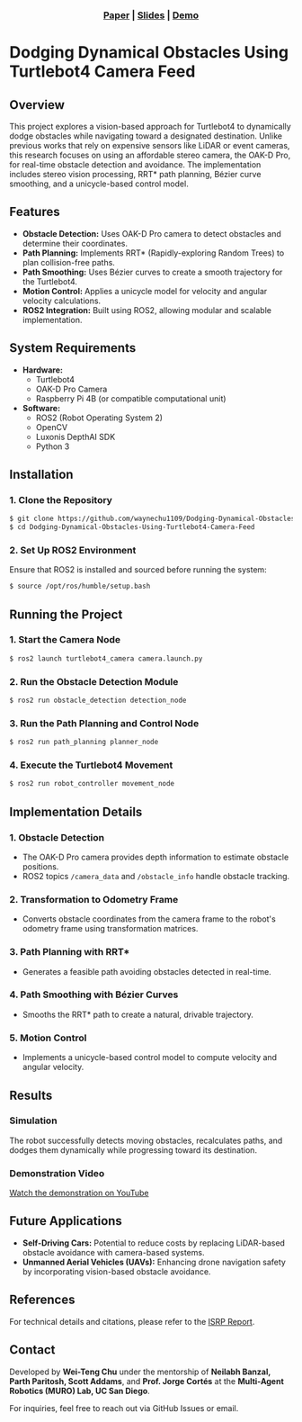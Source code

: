 <h3 align="center">
  <a href="https://waynechu1109.github.io/paper/Dodging Dynamical Obstacles.pdf">Paper</a> |
  <a href="https://waynechu1109.github.io/slides/PMAE2023_Presentation.pdf">Slides</a> |
  <a href="https://youtu.be/wdz8laYMFX0?si=9YsBBpm0sXYLn-bW">Demo</a>
  <!-- <a href="https://opendrivelab.com/e2ead/UniAD_plenary_talk_slides.pdf">Slides</a> -->
</h3>

# Dodging Dynamical Obstacles Using Turtlebot4 Camera Feed

## Overview
This project explores a vision-based approach for Turtlebot4 to dynamically dodge obstacles while navigating toward a designated destination. Unlike previous works that rely on expensive sensors like LiDAR or event cameras, this research focuses on using an affordable stereo camera, the OAK-D Pro, for real-time obstacle detection and avoidance. The implementation includes stereo vision processing, RRT* path planning, Bézier curve smoothing, and a unicycle-based control model.

## Features
- **Obstacle Detection:** Uses OAK-D Pro camera to detect obstacles and determine their coordinates.
- **Path Planning:** Implements RRT* (Rapidly-exploring Random Trees) to plan collision-free paths.
- **Path Smoothing:** Uses Bézier curves to create a smooth trajectory for the Turtlebot4.
- **Motion Control:** Applies a unicycle model for velocity and angular velocity calculations.
- **ROS2 Integration:** Built using ROS2, allowing modular and scalable implementation.

## System Requirements
- **Hardware:**
  - Turtlebot4
  - OAK-D Pro Camera
  - Raspberry Pi 4B (or compatible computational unit)
- **Software:**
  - ROS2 (Robot Operating System 2)
  - OpenCV
  - Luxonis DepthAI SDK
  - Python 3

## Installation
### 1. Clone the Repository
```bash
$ git clone https://github.com/waynechu1109/Dodging-Dynamical-Obstacles-Using-Turtlebot4-Camera-Feed.git
$ cd Dodging-Dynamical-Obstacles-Using-Turtlebot4-Camera-Feed
```

### 2. Set Up ROS2 Environment
Ensure that ROS2 is installed and sourced before running the system:
```bash
$ source /opt/ros/humble/setup.bash
```

## Running the Project
### 1. Start the Camera Node
```bash
$ ros2 launch turtlebot4_camera camera.launch.py
```

### 2. Run the Obstacle Detection Module
```bash
$ ros2 run obstacle_detection detection_node
```

### 3. Run the Path Planning and Control Node
```bash
$ ros2 run path_planning planner_node
```

### 4. Execute the Turtlebot4 Movement
```bash
$ ros2 run robot_controller movement_node
```

## Implementation Details
### 1. Obstacle Detection
- The OAK-D Pro camera provides depth information to estimate obstacle positions.
- ROS2 topics `/camera_data` and `/obstacle_info` handle obstacle tracking.

### 2. Transformation to Odometry Frame
- Converts obstacle coordinates from the camera frame to the robot's odometry frame using transformation matrices.

### 3. Path Planning with RRT*
- Generates a feasible path avoiding obstacles detected in real-time.

### 4. Path Smoothing with Bézier Curves
- Smooths the RRT* path to create a natural, drivable trajectory.

### 5. Motion Control
- Implements a unicycle-based control model to compute velocity and angular velocity.

## Results
### **Simulation**
The robot successfully detects moving obstacles, recalculates paths, and dodges them dynamically while progressing toward its destination.

### **Demonstration Video**
[Watch the demonstration on YouTube](https://www.youtube.com/watch?v=wdz8laYMFX0)

## Future Applications
- **Self-Driving Cars:** Potential to reduce costs by replacing LiDAR-based obstacle avoidance with camera-based systems.
- **Unmanned Aerial Vehicles (UAVs):** Enhancing drone navigation safety by incorporating vision-based obstacle avoidance.

## References
For technical details and citations, please refer to the [ISRP Report](https://github.com/waynechu1109/Dodging-Dynamical-Obstacles-Using-Turtlebot4-Camera-Feed/blob/main/ISRP_Report.pdf).

## Contact
Developed by **Wei-Teng Chu** under the mentorship of **Neilabh Banzal, Parth Paritosh, Scott Addams**, and **Prof. Jorge Cortés** at the **Multi-Agent Robotics (MURO) Lab, UC San Diego**.

For inquiries, feel free to reach out via GitHub Issues or email.
